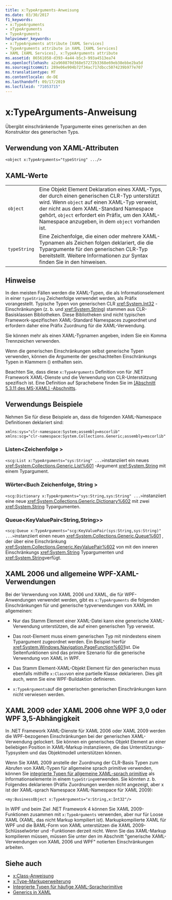 ```yaml
---
title: x:TypeArguments-Anweisung
ms.date: 03/30/2017
f1_keywords:
- x:TypeArguments
- xTypeArguments
- TypeArguments
helpviewer_keywords:
- x:TypeArguments attribute [XAML Services]
- TypeArguments attribute in XAML [XAML Services]
- XAML [XAML Services], x:TypeArguments attribute
ms.assetid: 86561058-d393-4a44-b5c3-993a4513ea74
ms.openlocfilehash: a2a960870d368e57272b3368e69eb38ebbe2ba5d
ms.sourcegitcommit: 289e06e904b72f34ac717dbcc5074239b977e707
ms.translationtype: MT
ms.contentlocale: de-DE
ms.lasthandoff: 09/17/2019
ms.locfileid: "71053715"
---
```

# <a name="xtypearguments-directive"></a>x:TypeArguments-Anweisung
Übergibt einschränkende Typargumente eines generischen an den Konstruktor des generischen Typs.  
  
## <a name="xaml-attribute-usage"></a>Verwendung von XAML-Attributen  
  
```xaml  
<object x:TypeArguments="typeString" .../>  
```  
  
## <a name="xaml-values"></a>XAML-Werte  
  
|||  
|-|-|  
|`object`|Eine Objekt Element Deklaration eines XAML-Typs, der durch einen generischen CLR-Typ unterstützt wird. Wenn `object` auf einen XAML-Typ verweist, der nicht aus dem XAML-Standard Namespace gehört, `object` erfordert ein Präfix, um den XAML-Namespace anzugeben, in dem `object` vorhanden ist.|  
|`typeString`|Eine Zeichenfolge, die einen oder mehrere XAML-Typnamen als Zeichen folgen deklariert, die die Typargumente für den generischen CLR-Typ bereitstellt. Weitere Informationen zur Syntax finden Sie in den hinweisen.|  
  
## <a name="remarks"></a>Hinweise  
 In den meisten Fällen werden die XAML-Typen, die als Informationselement in einer `typeString` Zeichenfolge verwendet werden, als Präfix vorangestellt. Typische Typen von generischen CLR <xref:System.Int32> -Einschränkungen (z. b. und <xref:System.String>) stammen aus CLR-Basisklassen Bibliotheken. Diese Bibliotheken sind nicht typischen Framework-spezifischen XAML-Standard Namespaces zugeordnet und erfordern daher eine Präfix Zuordnung für die XAML-Verwendung.  
  
 Sie können mehr als einen XAML-Typnamen angeben, indem Sie ein Komma Trennzeichen verwenden.  
  
 Wenn die generischen Einschränkungen selbst generische Typen verwenden, können die Argumente der geschachtelten Einschränkungs Typen in Klammern () enthalten sein.  
  
 Beachten Sie, dass diese `x:TypeArguments` Definition von für .NET Framework XAML-Dienste und die Verwendung von CLR-Unterstützung spezifisch ist. Eine Definition auf Sprachebene finden Sie im [ \[Abschnitt 5.3.11 des MS-XAML\] -Abschnitts](https://go.microsoft.com/fwlink/?LinkId=114525).  
  
## <a name="usage-examples"></a>Verwendungs Beispiele  
 Nehmen Sie für diese Beispiele an, dass die folgenden XAML-Namespace Definitionen deklariert sind:  
  
```xaml  
xmlns:sys="clr-namespace:System;assembly=mscorlib"  
xmlns:scg="clr-namespace:System.Collections.Generic;assembly=mscorlib"  
```  
  
### <a name="liststring"></a>Listen\<Zeichenfolge >  
 `<scg:List x:TypeArguments="sys:String" ...>`instanziiert ein neues <xref:System.Collections.Generic.List%601> -Argument <xref:System.String> mit einem Typargument.  
  
### <a name="dictionarystringstring"></a>Wörter\<Buch Zeichenfolge, String >  
 `<scg:Dictionary x:TypeArguments="sys:String,sys:String" ...>`instanziiert eine neue <xref:System.Collections.Generic.Dictionary%602> mit zwei <xref:System.String> Typargumenten.  
  
### <a name="queuekeyvaluepairstringstring"></a>Queue<KeyValuePair\<String,String>>  
 `<scg:Queue x:TypeArguments="scg:KeyValuePair(sys:String,sys:String)" ...>`instanziiert einen neuen <xref:System.Collections.Generic.Queue%601> , der über eine Einschränkung <xref:System.Collections.Generic.KeyValuePair%602> von mit den inneren Einschränkungs <xref:System.String> Typargumenten und <xref:System.String>verfügt.  
  
## <a name="xaml-2006-and-wpf-generic-xaml-usages"></a>XAML 2006 und allgemeine WPF-XAML-Verwendungen  
 Bei der Verwendung von XAML 2006 und XAML, die für WPF-Anwendungen verwendet werden, gibt es `x:TypeArguments` die folgenden Einschränkungen für und generische typverwendungen von XAML im allgemeinen:  
  
- Nur das Stamm Element einer XAML-Datei kann eine generische XAML-Verwendung unterstützen, die auf einen generischen Typ verweist.  
  
- Das root-Element muss einem generischen Typ mit mindestens einem Typargument zugeordnet werden. Ein Beispiel hierfür <xref:System.Windows.Navigation.PageFunction%601>ist. Die Seitenfunktionen sind das primäre Szenario für die generische Verwendung von XAML in WPF.  
  
- Das Stamm Element-XAML-Objekt Element für den generischen muss ebenfalls mithilfe `x:Class`von eine partielle Klasse deklarieren. Dies gilt auch, wenn Sie eine WPF-Buildaktion definieren.  
  
- `x:TypeArguments`auf die generischen generischen Einschränkungen kann nicht verwiesen werden.  
  
## <a name="xaml-2009-or-xaml-2006-with-no-wpf-30-or-wpf-35-dependency"></a>XAML 2009 oder XAML 2006 ohne WPF 3,0 oder WPF 3,5-Abhängigkeit  
 In .NET Framework XAML-Dienste für XAML 2006 oder XAML 2009 werden die WPF-bezogenen Einschränkungen bei der generischen XAML-Verwendung gelockert. Sie können ein generisches Objekt Element an einer beliebigen Position in XAML-Markup instanziieren, die das Unterstützungs-Typsystem und das Objektmodell unterstützen können.  
  
 Wenn Sie XAML 2009 anstelle der Zuordnung der CLR-Basis Typen zum Abrufen von XAML-Typen für allgemeine sprach primitive verwenden, können Sie [integrierte Typen für allgemeine XAML-sprach primitive](built-in-types-for-common-xaml-language-primitives.md) als Informationselemente in einem `typeString`verwenden. Sie könnten z. b. Folgendes deklarieren (Präfix Zuordnungen werden nicht angezeigt, aber x ist der XAML-sprach Namespace XAML-Namespace für XAML 2009):  
  
```xaml  
<my:BusinessObject x:TypeArguments="x:String,x:Int32"/>  
```  
  
 In WPF und beim Ziel .NET Framework 4 können Sie XAML 2009-Funktionen zusammen mit `x:TypeArguments` verwenden, aber nur für Loose XAML (XAML, das nicht Markup kompiliert ist). Markupkompilierte XAML für WPF und die BAML-Form von XAML unterstützen die XAML 2009-Schlüsselwörter und -Funktionen derzeit nicht. Wenn Sie das XAML-Markup kompilieren müssen, müssen Sie unter den im Abschnitt "generische XAML-Verwendungen von XAML 2006 und WPF" notierten Einschränkungen arbeiten.  
  
## <a name="see-also"></a>Siehe auch

- [x:Class-Anweisung](x-class-directive.md)
- [x:Type-Markuperweiterung](x-type-markup-extension.md)
- [Integrierte Typen für häufige XAML-Sprachprimitive](built-in-types-for-common-xaml-language-primitives.md)
- [Generics in XAML](generics-in-xaml.md)
